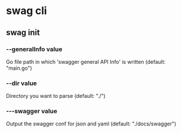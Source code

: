 # swag cli

## swag init

### --generalInfo value

Go file path in which 'swagger general API Info' is written (default: "main.go")

### --dir value

Directory you want to parse (default: "./")

### ---swagger value

Output the swagger conf for json and yaml (default: "./docs/swagger")

